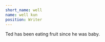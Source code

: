 ```yaml
---
short_name: well
name: well kun
position: Writer
---
```

Ted has been eating fruit since he was baby.